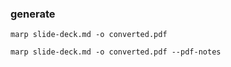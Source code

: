 ### generate

```
marp slide-deck.md -o converted.pdf
```


```
marp slide-deck.md -o converted.pdf --pdf-notes
```